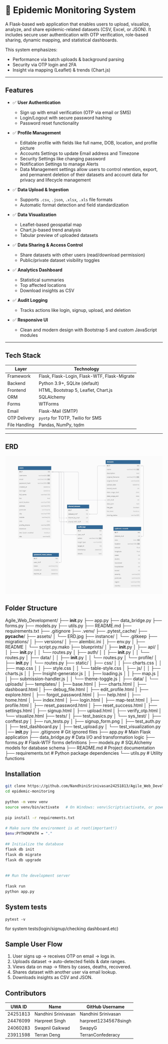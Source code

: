 # 🧬 Epidemic Monitoring System

A Flask-based web application that enables users to upload, visualize, analyze, and share epidemic-related datasets (CSV, Excel, or JSON). It includes secure user authentication with OTP verification, role-based sharing, dynamic mapping, and statistical dashboards.

This system emphasizes:
- Performance via batch uploads & background parsing
- Security via OTP login and 2FA
- Insight via mapping (Leaflet) & trends (Chart.js)
----------------------------------------------------------------------------------------------------

## Features

- ✅ **User Authentication**
  - Sign up with email verification (OTP via email or SMS)
  - Login/Logout with secure password hashing
  - Password reset functionality

- ✅ **Profile Management**
  - Editable profile with fields like full name, DOB, location, and profile picture
  - Accounts Settings to update Email address and Timezone
  - Security Settings like changing password
  - Notification Settings to manage Alerts
  - Data Management settings allow users to control retention, export, and permanent deletion of their datasets and account data for privacy and lifecycle management

- ✅ **Data Upload & Ingestion**
  - Supports `.csv`, `.json`, `.xlsx`, `.xls` file formats
  - Automatic format detection and field standardization

- ✅ **Data Visualization**
  - Leaflet-based geospatial map
  - Chart.js-based trend analysis
  - Tabular preview of uploaded datasets


- ✅ **Data Sharing & Access Control**
  - Share datasets with other users (read/download permission)
  - Public/private dataset visibility toggles

- ✅ **Analytics Dashboard**
  - Statistical summaries
  - Top affected locations
  - Download insights as CSV

- ✅ **Audit Logging**
  - Tracks actions like login, signup, upload, and deletion

- ✅ **Responsive UI**
  - Clean and modern design with Bootstrap 5 and custom JavaScript modules

----------------------------------------------------------------------------------------------------

## Tech Stack

| Layer         | Technology                              |
|--------------|------------------------------------------|
| Framework     | Flask, Flask-Login, Flask-WTF, Flask-Migrate |
| Backend       | Python 3.9+, SQLite (default)            |
| Frontend      | HTML, Bootstrap 5, Leaflet, Chart.js     |
| ORM           | SQLAlchemy                               |
| Forms         | WTForms                                  |
| Email         | Flask-Mail (SMTP)                        |
| OTP Delivery  | `pyotp` for TOTP, Twilio for SMS         |
| File Handling | Pandas, NumPy, tqdm                      |

---

## ERD

![ERD](assets/ERD.jpg)

## Folder Structure
Agile_Web_Development/
├── __init__.py
├── app.py
├── data_bridge.py
├── forms.py
├── models.py
├── utils.py
├── README.md
├── requirements.txt
├── .gitignore
├── .venv/
├── .pytest_cache/
├── __pycache__/
├── assets/
│   └── ERD.jpg
├── instance/
│   └── .gitkeep
├── migrations/
│   ├── versions/
│   ├── alembic.ini
│   ├── env.py
│   ├── README
│   └── script.py.mako
├── blueprints/
│   ├── __init__.py
│   ├── api/
│   │   ├── __init__.py
│   │   └── routes.py
│   ├── auth/
│   │   ├── __init__.py
│   │   └── routes.py
│   ├── data/
│   │   ├── __init__.py
│   │   └── routes.py
│   └── profile/
│       ├── __init__.py
│       └── routes.py
├── static/
│   ├── css/
│   │   ├── charts.css
│   │   ├── map.css
│   │   ├── style.css
│   │   └── table-style.css
│   ├── js/
│   │   ├── charts.js
│   │   ├── Insight-generator.js
│   │   ├── loading.js
│   │   ├── map.js
│   │   ├── submission-handler.js
│   │   └── theme-toggle.js
│   ├── data/
│   └── uploads/
├── templates/
│   ├── base.html
│   ├── charts.html
│   ├── dashboard.html
│   ├── debug_file.html
│   ├── edit_profile.html
│   ├── explore.html
│   ├── forgot_password.html
│   ├── help.html
│   ├── home.html
│   ├── index.html
│   ├── login.html
│   ├── map-test.html
│   ├── profile.html
│   ├── reset_password.html
│   ├── reset_success.html
│   ├── settings.html
│   ├── signup.html
│   ├── upload.html
│   ├── verify_otp.html
│   └── visualize.html
├── tests/
│   ├── test_basics.py
│   └── sys_test/
│       ├── conftest.py
│       ├── run_tests.py
│       ├── signup_form.png
│       ├── test_auth.py
│       ├── test_dashboard.py
│       ├── test_upload.py
│       └── test_visualization.py
│── __init__.py
├── .gitignore                  # Git ignored files
├── app.py                      # Main Flask application
├── data_bridge.py              # Data I/O and transformation logic
├── forms.py                    # Flask-WTF forms definitions
├── models.py                   # SQLAlchemy models for database schema
├── README.md                   # Project documentation
├── requirements.txt            # Python package dependencies
└── utils.py                    # Utility functions



## Installation
```bash
git clone https://github.com/NandhiniSrinivasan24251813/Agile_Web_Development
cd epidemic-monitoring

python -m venv venv
source venv/bin/activate   # On Windows: venv\Scripts\activate, or powershell

pip install -r requirements.txt

# Make sure the environment is at root(important!)
$env:PYTHONPATH = "."

## Initialize the database
flask db init
flask db migrate
flask db upgrade
 

## Run the development server

flask run 
python app.py

```

## System tests

```
pytest -v 
```
for system tests(login/signup/checking dashboard.etc)


## Sample User Flow
1. User signs up → receives OTP on email → logs in.
2. Uploads dataset → auto-detected fields & date ranges.
3. Views data on map → filters by cases, deaths, recovered.
4. Shares dataset with another user via email lookup.
5. Downloads insights as CSV and JSON.

## Contributors

| UWA ID   | Name               | GitHub Username         |
|----------|--------------------|--------------------------|
| 24251813 | Nandhini Srinivasan| Nandhini Srinivasan      |
| 24476099 | Harpreet Singh     | harpreet12345678singh    |
| 24060283 | Swapnil Gaikwad    | SwapyG                   |
| 23911598 | Terran Deng        | TerranConfederacy        |
